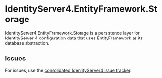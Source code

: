 # IdentityServer4.EntityFramework.Storage

IdentityServer4.EntityFramework.Storage is a persistence layer for IdentityServer 4 configuration data that uses EntityFramework as its database abstraction.

## Issues

For issues, use the [consolidated IdentityServer4 issue tracker](https://github.com/LacunaSoftware/IdentityServer4/issues).
